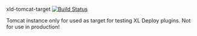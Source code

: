 xld-tomcat-target [![Build Status](https://cloud.drone.io/api/badges/argosnotary/xld-tomcat-target/status.svg)](https://cloud.drone.io/argosnotary/xld-tomcat-target)

Tomcat instance only for used as target for testing XL Deploy plugins. Not for use in production!
